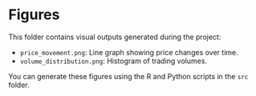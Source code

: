 # Figures

This folder contains visual outputs generated during the project:
- `price_movement.png`: Line graph showing price changes over time.
- `volume_distribution.png`: Histogram of trading volumes.

You can generate these figures using the R and Python scripts in the `src` folder.
